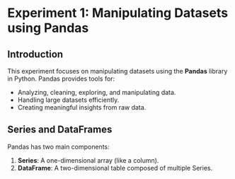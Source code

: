 # Experiment 1: Manipulating Datasets using Pandas

## Introduction
This experiment focuses on manipulating datasets using the **Pandas** library in Python. Pandas provides tools for:
- Analyzing, cleaning, exploring, and manipulating data.
- Handling large datasets efficiently.
- Creating meaningful insights from raw data.

## Series and DataFrames
Pandas has two main components:
1. **Series**: A one-dimensional array (like a column).
2. **DataFrame**: A two-dimensional table composed of multiple Series.
